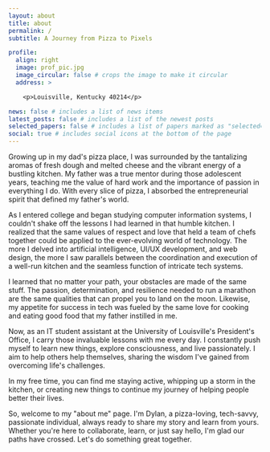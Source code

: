 ```yaml
---
layout: about
title: about
permalink: /
subtitle: A Journey from Pizza to Pixels

profile:
  align: right
  image: prof_pic.jpg
  image_circular: false # crops the image to make it circular
  address: >

    <p>Louisville, Kentucky 40214</p>

news: false # includes a list of news items
latest_posts: false # includes a list of the newest posts
selected_papers: false # includes a list of papers marked as "selected={true}"
social: true # includes social icons at the bottom of the page
---
```


<!-- This is some random text (Control shift F to search through all files)
Write your biography here. Tell the world about yourself. Link to your favorite [subreddit](http://reddit.com). You can put a picture in, too. The code is already in, just name your picture `prof_pic.jpg` and put it in the `img/` folder.

Put your address / P.O. box / other info right below your picture. You can also disable any these elements by editing `profile` property of the YAML header of your `_pages/about.md`. Edit `_bibliography/papers.bib` and Jekyll will render your [publications page](/al-folio/publications/) automatically.

Link to your social media connections, too. This theme is set up to use [Font Awesome icons](http://fortawesome.github.io/Font-Awesome/) and [Academicons](https://jpswalsh.github.io/academicons/), like the ones below. Add your Facebook, Twitter, LinkedIn, Google Scholar, or just disable all of them. -->

Growing up in my dad's pizza place, I was surrounded by the tantalizing aromas of fresh dough and melted cheese and the vibrant energy of a bustling kitchen. My father was a true mentor during those adolescent years, teaching me the value of hard work and the importance of passion in everything I do. With every slice of pizza, I absorbed the entrepreneurial spirit that defined my father's world.

As I entered college and began studying computer information systems, I couldn't shake off the lessons I had learned in that humble kitchen. I realized that the same values of respect and love that held a team of chefs together could be applied to the ever-evolving world of technology. The more I delved into artificial intelligence, UI/UX development, and web design, the more I saw parallels between the coordination and execution of a well-run kitchen and the seamless function of intricate tech systems.

I learned that no matter your path, your obstacles are made of the same stuff. The passion, determination, and resilience needed to run a marathon are the same qualities that can propel you to land on the moon. Likewise, my appetite for success in tech was fueled by the same love for cooking and eating good food that my father instilled in me.

Now, as an IT student assistant at the University of Louisville's President's Office, I carry those invaluable lessons with me every day. I constantly push myself to learn new things, explore consciousness, and live passionately. I aim to help others help themselves, sharing the wisdom I've gained from overcoming life's challenges.

In my free time, you can find me staying active, whipping up a storm in the kitchen, or creating new things to continue my journey of helping people better their lives.

So, welcome to my "about me" page. I'm Dylan, a pizza-loving, tech-savvy, passionate individual, always ready to share my story and learn from yours. Whether you're here to collaborate, learn, or just say hello, I'm glad our paths have crossed. Let's do something great together.
